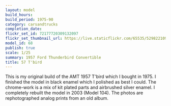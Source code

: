 ```yaml
---
layout: model
build_hours: 
build_period: 1975-90
category: carsandtrucks
completion_date: 
flickr_set_id: 72177720309132097
flickr_set_thumbnail_url: https://live.staticflickr.com/65535/52982210971_38d2f5c7ce_m.jpg
model_id: 68
publish: true
scale: 1/25
summary: 1957 Ford Thunderbird Convertible
title: 57 T'bird
---
```


This is my original build of the AMT 1957 T'bird which I bought in 1975. I finished the model in black enamel which I polished as best I could. The chrome-work is a mix of kit plated parts and airbrushed silver enamel. I completely rebuilt the model in 2003 (Model 104). The photos are rephotographed analog prints from an old album.
